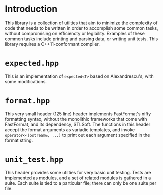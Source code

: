 <!--
  ** File Name:	README.md
  ** Author:	Aditya Ramesh
  ** Date:	12/05/2012
  ** Contact:	_@adityaramesh.com
-->

# Introduction

This library is a collection of utilties that aim to minimize the complexity of
code that needs to be written in order to accomplish some common tasks, without
compromising on efficiencty or legibility. Examples of these common tasks
include printing and parsing data, or writing unit tests. This library requires
a C++11-conformant compiler.

# `expected.hpp`

This is an implementation of `expected<T>` based on Alexandrescu's, with some
modifications.

# `format.hpp`

This very small header (125 line) header implements FastFormat's nifty
formatting syntax, without the monolithic frameworks that come with FastFormat,
and its dependency, STLSoft. The functions in this header accept the format
arguments as variadic templates, and invoke `operator<<(ostream&, ...)` to print
out each argument specified in the format string.

# `unit_test.hpp`

This header provides some utilties for very basic unit testing. Tests are
implemented as modules, and a set of related modules is gathered in a suite.
Each suite is tied to a particular file; there can only be one suite per file.
